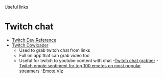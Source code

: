 Useful links

# Twitch chat
 - [Twitch Dev Reference](https://dev.twitch.tv/docs/api/reference#get-clips)
 - [Twitch Dowloader](https://github.com/lay295/TwitchDownloader)
   - Used to grab twitch chat from links
   - Full on app that can grab video too
   - Useful for twitch to youtube content with chat
 -[Twitch chat grabber](https://github.com/OgulcanCelik/twitch-clip-chat/tree/master/app)
 -[Twitch emote sentiment for top 100 emotes on most popular streamers](https://github.com/konstantinkobs/emote-controlled)
 -[Emote Viz](https://github.com/AdamSpannbauer/twitch_packed_bar)
